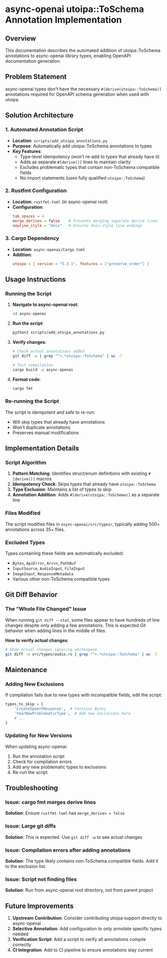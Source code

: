 # async-openai utoipa::ToSchema Annotation Implementation

## Overview

This documentation describes the automated addition of utoipa::ToSchema annotations to async-openai library types, enabling OpenAPI documentation generation.

## Problem Statement

async-openai types don't have the necessary `#[derive(utoipa::ToSchema)]` annotations required for OpenAPI schema generation when used with utoipa.

## Solution Architecture

### 1. Automated Annotation Script
- **Location**: `scripts/add_utoipa_annotations.py`
- **Purpose**: Automatically add utoipa::ToSchema annotations to types
- **Key Features**:
  - Type-level idempotency (won't re-add to types that already have it)
  - Adds as separate `#[derive()]` lines to maintain clarity
  - Excludes problematic types that contain non-ToSchema compatible fields
  - No import statements (uses fully qualified `utoipa::ToSchema`)

### 2. Rustfmt Configuration
- **Location**: `rustfmt.toml` (in async-openai root)
- **Configuration**:
  ```toml
  tab_spaces = 4
  merge_derives = false    # Prevents merging separate derive lines
  newline_style = "Unix"   # Ensures Unix-style line endings
  ```

### 3. Cargo Dependency
- **Location**: `async-openai/Cargo.toml`
- **Addition**:
  ```toml
  utoipa = { version = "5.3.1", features = ["preserve_order"] }
  ```

## Usage Instructions

### Running the Script

1. **Navigate to async-openai root**:
   ```bash
   cd async-openai
   ```

2. **Run the script**:
   ```bash
   python3 scripts/add_utoipa_annotations.py
   ```

3. **Verify changes**:
   ```bash
   # Check actual annotations added
   git diff -w | grep "^+.*utoipa::ToSchema" | wc -l

   # Test compilation
   cargo build -p async-openai
   ```

4. **Format code**:
   ```bash
   cargo fmt
   ```

### Re-running the Script

The script is idempotent and safe to re-run:
- Will skip types that already have annotations
- Won't duplicate annotations
- Preserves manual modifications

## Implementation Details

### Script Algorithm

1. **Pattern Matching**: Identifies struct/enum definitions with existing `#[derive()]` macros
2. **Idempotency Check**: Skips types that already have `utoipa::ToSchema`
3. **Type Exclusion**: Maintains a list of types to skip
4. **Annotation Addition**: Adds `#[derive(utoipa::ToSchema)]` as a separate line

### Files Modified

The script modifies files in `async-openai/src/types/`, typically adding 500+ annotations across 35+ files.

### Excluded Types

Types containing these fields are automatically excluded:
- `Bytes`, `ApiError`, `Arc<>`, `PathBuf`
- `InputSource`, `AudioInput`, `FileInput`
- `ImageInput`, `ResponseMetadata`
- Various other non-ToSchema compatible types

## Git Diff Behavior

### The "Whole File Changed" Issue

When running `git diff --stat`, some files appear to have hundreds of line changes despite only adding a few annotations. This is expected Git behavior when adding lines in the middle of files.

**How to verify actual changes**:
```bash
# Show actual changes ignoring whitespace
git diff -w src/types/audio.rs | grep "^+.*utoipa::ToSchema" | wc -l
```

## Maintenance

### Adding New Exclusions

If compilation fails due to new types with incompatible fields, edit the script:

```python
types_to_skip = [
    'CreateSpeechResponse',  # Contains Bytes
    'YourNewProblematicType',  # Add new exclusions here
    # ...
]
```

### Updating for New Versions

When updating async-openai:
1. Run the annotation script
2. Check for compilation errors
3. Add any new problematic types to exclusions
4. Re-run the script

## Troubleshooting

### Issue: cargo fmt merges derive lines
**Solution**: Ensure `rustfmt.toml` has `merge_derives = false`

### Issue: Large git diffs
**Solution**: This is expected. Use `git diff -w` to see actual changes

### Issue: Compilation errors after adding annotations
**Solution**: The type likely contains non-ToSchema compatible fields. Add it to the exclusion list.

### Issue: Script not finding files
**Solution**: Run from async-openai root directory, not from parent project

## Future Improvements

1. **Upstream Contribution**: Consider contributing utoipa support directly to async-openai
2. **Selective Annotation**: Add configuration to only annotate specific types needed
3. **Verification Script**: Add a script to verify all annotations compile correctly
4. **CI Integration**: Add to CI pipeline to ensure annotations stay current